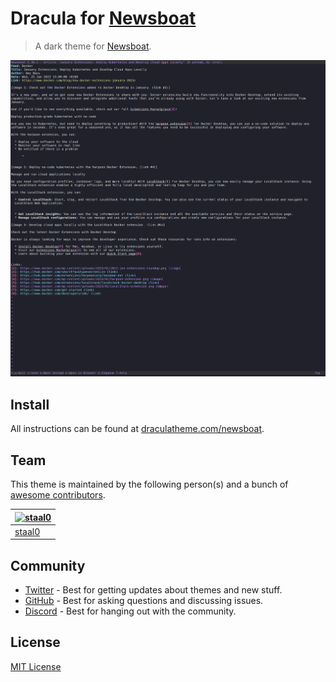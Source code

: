 # Dracula for [Newsboat](https://newsboat.org/)

> A dark theme for [Newsboat](https://newsboat.org/).

![Screenshot](./screenshot.png)

## Install

All instructions can be found at [draculatheme.com/newsboat](https://draculatheme.com/newsboat).

## Team

This theme is maintained by the following person(s) and a bunch of [awesome contributors](https://github.com/dracula/newsboat/graphs/contributors).

| [![staal0](https://github.com/staal0.png?size=100)](https://github.com/staal0) |
| ------------------------------------------------------------------------------ |
| [staal0](https://github.com/staal0)                                            |

## Community

- [Twitter](https://twitter.com/draculatheme) - Best for getting updates about themes and new stuff.
- [GitHub](https://github.com/dracula/dracula-theme/discussions) - Best for asking questions and discussing issues.
- [Discord](https://draculatheme.com/discord-invite) - Best for hanging out with the community.

## License

[MIT License](./LICENSE)
